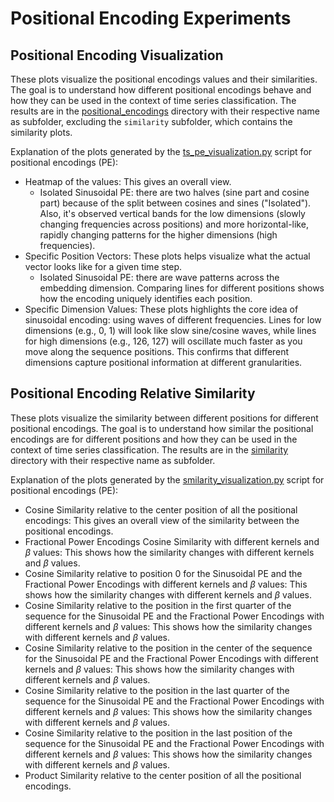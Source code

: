 
# Positional Encoding Experiments


## Positional Encoding Visualization

These plots visualize the positional encodings values and their similarities. The goal is to understand how different positional encodings behave and how they can be used in the context of time series classification.
The results are in the [positional_encodings](../../../docs/plots/positional_encodings) directory with their respective name as subfolder, excluding the
`similarity` subfolder, which contains the similarity plots.

Explanation of the plots generated by the [ts_pe_visualization.py](ts_pe_visualization.py) script for positional encodings (PE):

- Heatmap of the values: This gives an overall view.
  - Isolated Sinusoidal PE: there are two halves (sine part and cosine part) because of the split between cosines and sines ("Isolated"). Also,
  it's observed vertical bands for the low dimensions (slowly changing frequencies across positions) and more horizontal-like,
  rapidly changing patterns for the higher dimensions (high frequencies).
- Specific Position Vectors: These plots helps visualize what the actual vector looks like for a given time step.
  - Isolated Sinusoidal PE: there are wave patterns across the embedding dimension. Comparing lines for different positions
  shows how the encoding uniquely identifies each position.
- Specific Dimension Values: These plots highlights the core idea of sinusoidal encoding: using waves of different
frequencies. Lines for low dimensions (e.g., 0, 1) will look like slow sine/cosine waves, while lines for high dimensions
(e.g., 126, 127) will oscillate much faster as you move along the sequence positions. This confirms that different dimensions
capture positional information at different granularities.

## Positional Encoding Relative Similarity

These plots visualize the similarity between different positions for different positional encodings. The goal is to understand how similar the positional encodings are for different positions and how they can be used in the context of time series classification.
The results are in the [similarity](../../../docs/plots/positional_encodings/similarity) directory with their respective name as subfolder.

Explanation of the plots generated by the [smilarity_visualization.py](similarity_visualization.py) script for positional encodings (PE):
- Cosine Similarity relative to the center position of all the positional encodings: This gives an overall view of the similarity between the positional encodings.
- Fractional Power Encodings Cosine Similarity with different kernels and $\beta$ values: This shows how the similarity changes with different kernels and $\beta$ values.
- Cosine Similarity relative to position 0 for the Sinusoidal PE and the Fractional Power Encodings with different kernels and $\beta$ values: This shows how the similarity changes with different kernels and $\beta$ values.
- Cosine Similarity relative to the position in the first quarter of the sequence  for the Sinusoidal PE and the Fractional Power Encodings with different kernels and $\beta$ values: This shows how the similarity changes with different kernels and $\beta$ values.
- Cosine Similarity relative to the position in the center of the sequence  for the Sinusoidal PE and the Fractional Power Encodings with different kernels and $\beta$ values: This shows how the similarity changes with different kernels and $\beta$ values.
- Cosine Similarity relative to the position in the last quarter of the sequence  for the Sinusoidal PE and the Fractional Power Encodings with different kernels and $\beta$ values: This shows how the similarity changes with different kernels and $\beta$ values.
- Cosine Similarity relative to the position in the last position of the sequence  for the Sinusoidal PE and the Fractional Power Encodings with different kernels and $\beta$ values: This shows how the similarity changes with different kernels and $\beta$ values.
- Product Similarity relative to the center position of all the positional encodings.
